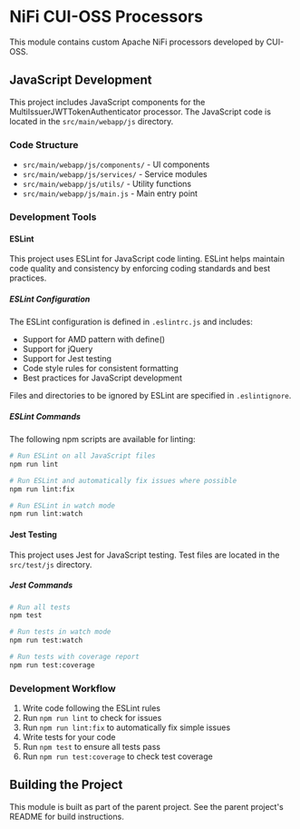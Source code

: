 # NiFi CUI-OSS Processors

This module contains custom Apache NiFi processors developed by CUI-OSS.

## JavaScript Development

This project includes JavaScript components for the MultiIssuerJWTTokenAuthenticator processor. The JavaScript code is located in the `src/main/webapp/js` directory.

### Code Structure

- `src/main/webapp/js/components/` - UI components
- `src/main/webapp/js/services/` - Service modules
- `src/main/webapp/js/utils/` - Utility functions
- `src/main/webapp/js/main.js` - Main entry point

### Development Tools

#### ESLint

This project uses ESLint for JavaScript code linting. ESLint helps maintain code quality and consistency by enforcing coding standards and best practices.

##### ESLint Configuration

The ESLint configuration is defined in `.eslintrc.js` and includes:

- Support for AMD pattern with define()
- Support for jQuery
- Support for Jest testing
- Code style rules for consistent formatting
- Best practices for JavaScript development

Files and directories to be ignored by ESLint are specified in `.eslintignore`.

##### ESLint Commands

The following npm scripts are available for linting:

```bash
# Run ESLint on all JavaScript files
npm run lint

# Run ESLint and automatically fix issues where possible
npm run lint:fix

# Run ESLint in watch mode
npm run lint:watch
```

#### Jest Testing

This project uses Jest for JavaScript testing. Test files are located in the `src/test/js` directory.

##### Jest Commands

```bash
# Run all tests
npm test

# Run tests in watch mode
npm run test:watch

# Run tests with coverage report
npm run test:coverage
```

### Development Workflow

1. Write code following the ESLint rules
2. Run `npm run lint` to check for issues
3. Run `npm run lint:fix` to automatically fix simple issues
4. Write tests for your code
5. Run `npm test` to ensure all tests pass
6. Run `npm run test:coverage` to check test coverage

## Building the Project

This module is built as part of the parent project. See the parent project's README for build instructions.